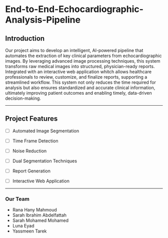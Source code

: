 # End-to-End-Echocardiographic-Analysis-Pipeline

## Introduction 
Our project aims to develop an intelligent, AI-powered pipeline that automates the extraction of key clinical parameters from echocardiographic images. By leveraging advanced image processing techniques, this system transforms raw medical images into structured, physician-ready reports.
Integrated with an interactive web application whitch  allows healthcare professionals to review, customize, and finalize reports, supporting a streamlined workflow. This system not only reduces the time required for analysis but also ensures standardized and accurate clinical information, ultimately improving patient outcomes and enabling timely, data-driven decision-making.


___


## Project Features

- [ ] Automated Image Segmentation
- [ ] Time Frame Detection
- [ ] Noise Reduction
- [ ] Dual Segmentation Techniques
- [ ] Report Generation 
- [ ] Interactive Web Application


***

### Our Team
- Rana Hany Mahmoud 
- Sarah Ibrahim Abdelfattah 
- Sarah Mohamed Mohamed
- Luna Eyad
- Yassmeen Tarek 












